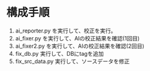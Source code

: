 # 構成手順

1. ai_reporter.py を実行して、校正を実行。
2. ai_fixer.py を実行して、AIの校正結果を確認(1回目)
3. ai_fixer2.py を実行して、AIの校正結果を確認(2回目)
4. fix_db.py 実行して、DBにtagを追加
5. fix_src_data.py 実行して、ソースデータを修正
